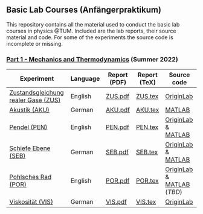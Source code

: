 ## Basic Lab Courses (Anfängerpraktikum) 
This repository contains all the material used to conduct the basic lab courses in physics @TUM. Included are the lab reports, their source material and code. For some of the experiments the source code is incomplete or missing.
### [Part 1 - Mechanics and Thermodynamics](https://www.ph.tum.de/academics/org/labs/ap/ap1/) (Summer 2022)
| Experiment | Language  | Report (PDF) | Report (TeX) | Source code |
| ------------- |  ------------- | ------------- | ------------- | ------------- |
| [Zustandsgleichung realer Gase (ZUS)](ZUS/)  | English | [ZUS.pdf](/ZUS/zus.pdf) | [ZUS.tex](/ZUS/zus.tex) | [OriginLab](ZUS/ZUS-origin_V4.opju) 
| [Akustik (AKU)](AKU/)  | German | [AKU.pdf](/AKU/aku.pdf)  | [AKU.tex](/AKU/aku.tex)  | [MATLAB](AKU/)
| [Pendel (PEN)](PEN/)  | English | [PEN.pdf](/PEN/pen.pdf) | [PEN.tex](/PEN/pen.tex)  | [OriginLab](PEN/Reversionspendel.opju) & [MATLAB](PEN/pen.m)
| [Schiefe Ebene (SEB)](SEB/)  | German | [SEB.pdf](/SEB/seb.pdf) | [SEB.tex](/SEB/seb.tex)  | [OriginLab](SEB/seb.opju) & [MATLAB](SEB/)
| [Pohlsches Rad (POR)](POR/)  | English | [POR.pdf](/POR/por.pdf) | [POR.tex](/POR/por.tex)  | [OriginLab](POR/por.opju) & [MATLAB](POR/) (*TBD*)
| [Viskosität (VIS)](VIS/)  | German | [VIS.pdf](/VIS/vis.pdf) | [VIS.tex](/VIS/vis.tex)  | [OriginLab](VIS/vis.opju)



